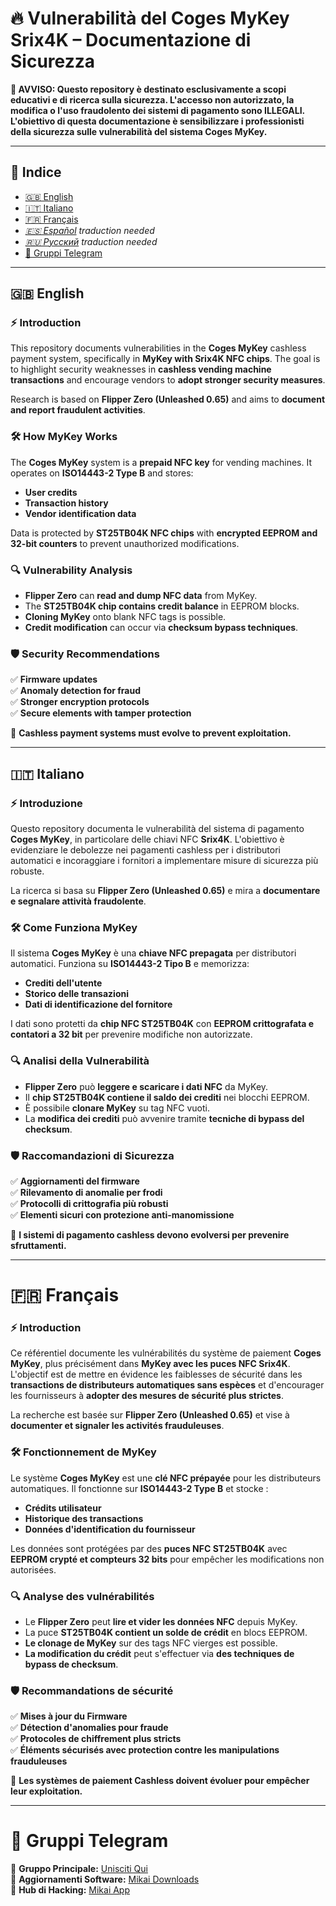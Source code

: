 # 🔥 Vulnerabilità del Coges MyKey Srix4K – Documentazione di Sicurezza

**🚨 AVVISO: Questo repository è destinato esclusivamente a scopi educativi e di ricerca sulla sicurezza. L'accesso non autorizzato, la modifica o l'uso fraudolento dei sistemi di pagamento sono ILLEGALI. L'obiettivo di questa documentazione è sensibilizzare i professionisti della sicurezza sulle vulnerabilità del sistema Coges MyKey.**

---

## 📖 Indice

- [🇬🇧 English](#-English)
- [🇮🇹 Italiano](#-Italiano)
- [🇫🇷 Français](#-Français)
- _[🇪🇸 Español](#-Español) traduction needed_
- _[🇷🇺 Русский](#-Pусский) traduction needed_
- [📌 Gruppi Telegram](#-Gruppi-Telegram)

---

## 🇬🇧 English

### ⚡ Introduction
This repository documents vulnerabilities in the **Coges MyKey** cashless payment system, specifically in **MyKey with Srix4K NFC chips**. The goal is to highlight security weaknesses in **cashless vending machine transactions** and encourage vendors to **adopt stronger security measures**.

Research is based on **Flipper Zero (Unleashed 0.65)** and aims to **document and report fraudulent activities**.

### 🛠️ How MyKey Works
The **Coges MyKey** system is a **prepaid NFC key** for vending machines. It operates on **ISO14443-2 Type B** and stores:
- **User credits**
- **Transaction history**
- **Vendor identification data**

Data is protected by **ST25TB04K NFC chips** with **encrypted EEPROM and 32-bit counters** to prevent unauthorized modifications.

### 🔍 Vulnerability Analysis
- **Flipper Zero** can **read and dump NFC data** from MyKey.
- The **ST25TB04K chip contains credit balance** in EEPROM blocks.
- **Cloning MyKey** onto blank NFC tags is possible.
- **Credit modification** can occur via **checksum bypass techniques**.

### 🛡️ Security Recommendations
✅ **Firmware updates**  
✅ **Anomaly detection for fraud**  
✅ **Stronger encryption protocols**  
✅ **Secure elements with tamper protection**  

🚀 **Cashless payment systems must evolve to prevent exploitation.**

---

## 🇮🇹 Italiano  <a name="italiano"></a>

### ⚡ Introduzione
Questo repository documenta le vulnerabilità del sistema di pagamento **Coges MyKey**, in particolare delle chiavi NFC **Srix4K**. L'obiettivo è evidenziare le debolezze nei pagamenti cashless per i distributori automatici e incoraggiare i fornitori a implementare misure di sicurezza più robuste.

La ricerca si basa su **Flipper Zero (Unleashed 0.65)** e mira a **documentare e segnalare attività fraudolente**.

### 🛠️ Come Funziona MyKey
Il sistema **Coges MyKey** è una **chiave NFC prepagata** per distributori automatici. Funziona su **ISO14443-2 Tipo B** e memorizza:
- **Crediti dell'utente**
- **Storico delle transazioni**
- **Dati di identificazione del fornitore**

I dati sono protetti da **chip NFC ST25TB04K** con **EEPROM crittografata e contatori a 32 bit** per prevenire modifiche non autorizzate.

### 🔍 Analisi della Vulnerabilità
- **Flipper Zero** può **leggere e scaricare i dati NFC** da MyKey.
- Il **chip ST25TB04K contiene il saldo dei crediti** nei blocchi EEPROM.
- È possibile **clonare MyKey** su tag NFC vuoti.
- La **modifica dei crediti** può avvenire tramite **tecniche di bypass del checksum**.

### 🛡️ Raccomandazioni di Sicurezza
✅ **Aggiornamenti del firmware**  
✅ **Rilevamento di anomalie per frodi**  
✅ **Protocolli di crittografia più robusti**  
✅ **Elementi sicuri con protezione anti-manomissione**  

🚀 **I sistemi di pagamento cashless devono evolversi per prevenire sfruttamenti.**

---
# 🇫🇷 Français

### ⚡ Introduction
Ce référentiel documente les vulnérabilités du système de paiement **Coges MyKey**, plus précisément dans **MyKey avec les puces NFC Srix4K**. L'objectif est de mettre en évidence les faiblesses de sécurité dans les **transactions de distributeurs automatiques sans espèces** et d'encourager les fournisseurs à **adopter des mesures de sécurité plus strictes**.

La recherche est basée sur **Flipper Zero (Unleashed 0.65)** et vise à **documenter et signaler les activités frauduleuses**.

### 🛠️ Fonctionnement de MyKey
Le système **Coges MyKey** est une **clé NFC prépayée** pour les distributeurs automatiques. Il fonctionne sur **ISO14443-2 Type B** et stocke :
- **Crédits utilisateur**
- **Historique des transactions**
- **Données d'identification du fournisseur**

Les données sont protégées par des **puces NFC ST25TB04K** avec **EEPROM crypté et compteurs 32 bits** pour empêcher les modifications non autorisées.

### 🔍 Analyse des vulnérabilités
- Le **Flipper Zero** peut **lire et vider les données NFC** depuis MyKey.
- La puce **ST25TB04K contient un solde de crédit** en blocs EEPROM.
- **Le clonage de MyKey** sur des tags NFC vierges est possible.
- **La modification du crédit** peut s'effectuer via **des techniques de bypass de checksum**.


### 🛡️ Recommandations de sécurité
✅ **Mises à jour du Firmware**  
✅ **Détection d'anomalies pour fraude**  
✅ **Protocoles de chiffrement plus stricts**  
✅ **Éléments sécurisés avec protection contre les manipulations frauduleuses**  

🚀 **Les systèmes de paiement Cashless doivent évoluer pour empêcher leur exploitation.**

---

# 📌 Gruppi Telegram
📌 **Gruppo Principale:** [Unisciti Qui](https://t.me/joinchat/PjejVk6LbnKu-O7zQMEM3Q)  
📌 **Aggiornamenti Software:** [Mikai Downloads](https://t.me/mikaidownload)  
📌 **Hub di Hacking:** [Mikai App](https://t.me/mikai_app)  
